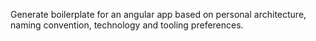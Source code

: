 Generate boilerplate for an angular app based on personal architecture, naming convention, technology and tooling preferences.